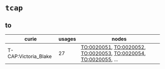 # `tcap`

## to

| curie                |   usages | nodes                                                                                                                                                                                                                                                                                            |
|----------------------|----------|--------------------------------------------------------------------------------------------------------------------------------------------------------------------------------------------------------------------------------------------------------------------------------------------------|
| T-CAP:Victoria_Blake |       27 | [TO:0020051](http://purl.obolibrary.org/obo/TO_0020051), [TO:0020052](http://purl.obolibrary.org/obo/TO_0020052), [TO:0020053](http://purl.obolibrary.org/obo/TO_0020053), [TO:0020054](http://purl.obolibrary.org/obo/TO_0020054), [TO:0020055](http://purl.obolibrary.org/obo/TO_0020055), ... |


